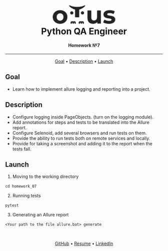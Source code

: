 <h1 align="center">
  <a href="https://otus.ru/lessons/avtomatizaciya-web-testirovaniya/">
    <img style="background-color: #ffffff" src="../readme/otus.svg"
    alt="Otus" width="200">
  </a>
  <br>
   Python QA Engineer
  <br>
</h1>

<h4 align="center">
    Homework №7
</h4>
<hr>

<p align="center">
  <a href="#goal">Goal</a> •
  <a href="#description">Description</a> •
  <a href="#launch">Launch</a>
</p>


## Goal
- Learn how to implement allure logging and reporting into a project.


## Description
- Configure logging inside PageObjects. (turn on the logging module).
- Add annotations for steps and tests to be translated into the Allure report.
- Configure Selenoid, add several browsers and run tests on them.
- Provide the ability to run tests both on remote services and locally.
- Provide for taking a screenshot and adding it to the report when the tests fall.


## Launch
1. Moving to the working directory
```shell script
cd homework_07
```

2. Running tests
```shell script
pytest
```

3. Generating an Allure report
```shell script
<Your path to the file allure.bat> generate
```


<br>
<p align="center">
  <a href="https://github.com/mrKazzila">GitHub</a> •
  <a href="https://mrkazzila.github.io/resume/">Resume</a> •
  <a href="https://www.linkedin.com/in/i-kazakov/">LinkedIn</a>
</p>
